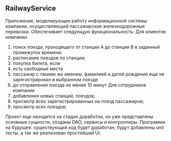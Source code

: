 ## RailwayService

Приложение, моделирующее работу информационной системы компании, осуществляющей пассажирские железнодорожные перевозки.
Обеспечивает следующую функциональность:
	Для клиентов компании
1) поиск поезда, проходящего от станции A до станции B в заданный промежуток времени;
2) расписание поездов по станции;
3)	покупка билета, если 
4)	есть свободные места
5)	пассажир с такими же именем, фамилией и датой рождений еще не зарегистрирован в выбранном поезде
6) до отправления поезда не менее 10 минут
	Для сотрудников компании
1)	добавление новых станций, поездов;
2)	просмотр всех зарегистрированных на поезд пассажиров;
3)	просмотр всех поездов;

Проект еще находится на стадии доработки, но уже представлены основные сущности, созданы DAO, сервисы и контроллеры.
Программа на будущее: существующий код будет доработан, будут добавлены unit тесты, а так же реализован простейший UI.
